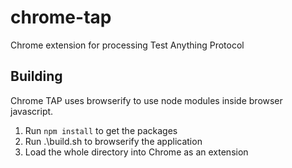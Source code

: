 # chrome-tap
Chrome extension for processing Test Anything Protocol

## Building

Chrome TAP uses browserify to use node modules inside browser javascript.

1. Run `npm install` to get the packages
2. Run .\build.sh to browserify the application
3. Load the whole directory into Chrome as an extension


